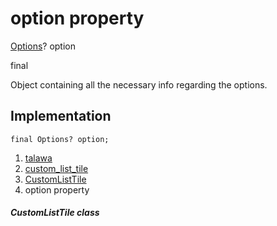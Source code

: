 
<div>

# option property

</div>


[Options](../../models_options_options/Options-class.html)?
option


final




Object containing all the necessary info regarding the options.



## Implementation

``` language-dart
final Options? option;
```







1.  [talawa](../../index.html)
2.  [custom_list_tile](../../widgets_custom_list_tile/)
3.  [CustomListTile](../../widgets_custom_list_tile/CustomListTile-class.html)
4.  option property

##### CustomListTile class







